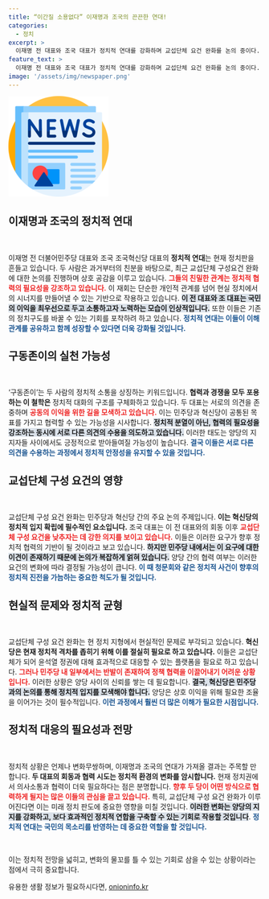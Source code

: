 ```yaml
---
title: “이간질 소용없다” 이재명과 조국의 끈끈한 연대!
categories:
  - 정치
excerpt: >
  이재명 전 대표와 조국 대표가 정치적 연대를 강화하며 교섭단체 요건 완화를 논의 중이다. 양측의 친밀감 증가는 민주당의 반응 없이도 혁신당의 기대감을 높이는 가운데, 정치적 긴장 속 단합의 움직임이 포착됐다. 클릭하면 자세한 내용을 확인하세요!
feature_text: >
  이재명 전 대표와 조국 대표가 정치적 연대를 강화하며 교섭단체 요건 완화를 논의 중이다. 양측의 친밀감 증가는 민주당의 반응 없이도 혁신당의 기대감을 높이는 가운데, 정치적 긴장 속 단합의 움직임이 포착됐다. 클릭하면 자세한 내용을 확인하세요!
image: '/assets/img/newspaper.png'
---
```


<p><img src="/assets/img/newspaper.png" alt="kimp 속보" /></p>

<h2 data-ke-size="size26">이재명과 조국의 정치적 연대</h2>

<p data-ke-size="size16">&nbsp;</p>

<p>이재명 전 더불어민주당 대표와 조국 조국혁신당 대표의 <b>정치적 연대</b>는 현재 정치판을 흔들고 있습니다. 두 사람은 과거부터의 친분을 바탕으로, 최근 교섭단체 구성요건 완화에 대한 논의를 진행하며 상호 공감을 이루고 있습니다. <b><span style="color: #ee2323;">그들의 친밀한 관계는 정치적 협력의 필요성을 강조하고 있습니다.</span></b> 이 재회는 단순한 개인적 관계를 넘어 현실 정치에서의 시너지를 만들어낼 수 있는 기반으로 작용하고 있습니다. <b><span style="background-color: #21538527;">이 전 대표와 조 대표는 국민의 이익을 최우선으로 두고 소통하고자 노력하는 모습이 인상적입니다.</span></b> 또한 이들은 기존의 정치구도를 바꿀 수 있는 기회를 포착하려 하고 있습니다. <b><span style="color: #1a5490;">정치적 연대는 이들이 이해관계를 공유하고 함께 성장할 수 있다면 더욱 강화될 것입니다.</span></b></p>

<h2 data-ke-size="size26">구동존이의 실천 가능성</h2>

<p data-ke-size="size16">&nbsp;</p>

<p>‘구동존이’는 두 사람의 정치적 소통을 상징하는 키워드입니다. <b>협력과 경쟁을 모두 포용하는 이 철학은</b> 정치적 대화의 구조를 구체화하고 있습니다. 두 대표는 서로의 의견을 존중하며 <b><span style="color: #ee2323;">공동의 이익을 위한 길을 모색하고 있습니다.</span></b> 이는 민주당과 혁신당이 공통된 목표를 가지고 협력할 수 있는 가능성을 시사합니다. <b><span style="background-color: #21538527;">정치적 분열이 아닌, 협력의 필요성을 강조하는 동시에 서로 다른 의견의 수용을 의도하고 있습니다.</span></b> 이러한 태도는 양당의 지지자들 사이에서도 긍정적으로 받아들여질 가능성이 높습니다. <b><span style="color: #1a5490;">결국 이들은 서로 다른 의견을 수용하는 과정에서 정치적 안정성을 유지할 수 있을 것입니다.</span></b></p>

<h2 data-ke-size="size26">교섭단체 구성 요건의 영향</h2>

<p data-ke-size="size16">&nbsp;</p>

<p>교섭단체 구성 요건 완화는 민주당과 혁신당 간의 주요 논의 주제입니다. <b>이는 혁신당의 정치적 입지 확립에 필수적인 요소입니다.</b> 조국 대표는 이 전 대표와의 회동 이후 <b><span style="color: #ee2323;">교섭단체 구성 요건을 낮추자는 데 강한 의지를 보이고 있습니다.</span></b> 이들은 이러한 요구가 향후 정치적 협력의 기반이 될 것이라고 보고 있습니다. <b><span style="background-color: #21538527;">하지만 민주당 내에서는 이 요구에 대한 이견이 존재하기 때문에 논의가 복잡하게 얽혀 있습니다.</span></b> 양당 간의 협력 여부는 이러한 요건의 변화에 따라 결정될 가능성이 큽니다. <b><span style="color: #1a5490;">이 때 청문회와 같은 정치적 사건이 향후의 정치적 진전을 가늠하는 중요한 척도가 될 것입니다.</span></b></p>

<h2 data-ke-size="size26">현실적 문제와 정치적 균형</h2>

<p data-ke-size="size16">&nbsp;</p>

<p>교섭단체 구성 요건 완화는 현 정치 지형에서 현실적인 문제로 부각되고 있습니다. <b>혁신당은 현재 정치적 격차를 좁히기 위해 이를 절실히 필요로 하고 있습니다.</b> 이들은 교섭단체가 되어 윤석열 정권에 대해 효과적으로 대응할 수 있는 플랫폼을 필요로 하고 있습니다. <b><span style="color: #ee2323;">그러나 민주당 내 일부에서는 반발이 존재하여 정책 협력을 이끌어내기 어려운 상황입니다.</span></b> 이러한 상황은 양당 사이의 신뢰를 쌓는 데 필요합니다. <b><span style="background-color: #21538527;">결국, 혁신당은 민주당과의 논의를 통해 정치적 입지를 모색해야 합니다.</span></b> 양당은 상호 이익을 위해 필요한 조율을 이어가는 것이 필수적입니다. <b><span style="color: #1a5490;">이런 과정에서 훨씬 더 많은 이해가 필요한 시점입니다.</span></b></p>

<h2 data-ke-size="size26">정치적 대응의 필요성과 전망</h2>

<p data-ke-size="size16">&nbsp;</p>

<p>정치적 상황은 언제나 변화무쌍하며, 이재명과 조국의 연대가 가져올 결과는 주목할 만합니다. <b>두 대표의 회동과 협력 시도는 정치적 환경의 변화를 암시합니다.</b> 현재 정치권에서 의사소통과 협력이 더욱 필요하다는 점은 분명합니다. <b><span style="color: #ee2323;">향후 두 당이 어떤 방식으로 협력하게 될지는 많은 이들의 관심을 끌고 있습니다.</span></b> 특히, 교섭단체 구성 요건 완화가 이루어진다면 이는 미래 정치 판도에 중요한 영향을 미칠 것입니다. <b><span style="background-color: #21538527;">이러한 변화는 양당의 지지를 강화하고, 보다 효과적인 정치적 연합을 구축할 수 있는 기회로 작용할 것입니다</span></b>. <b><span style="color: #1a5490;">정치적 연대는 국민의 목소리를 반영하는 데 중요한 역할을 할 것입니다.</span></b></p>

<p data-ke-size="size16">&nbsp;</p>

<p>이는 정치적 전망을 넓히고, 변화의 물꼬를 틀 수 있는 기회로 삼을 수 있는 상황이라는 점에서 극히 중요합니다.</p>
유용한 생활 정보가 필요하시다면, <a href="https://onioninfo.kr" rel="dofollow">onioninfo.kr</a>


